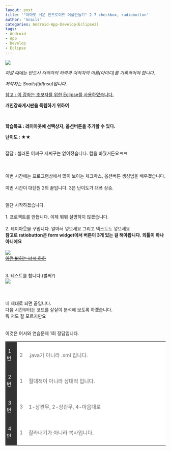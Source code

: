 ```yaml
---
layout: post
title: '"아마도 쉬운 안드로이드 어플만들기" 2-7 checkbox, radiobutton'
author: 'Snails'
categories: Android-App-Develop(Eclipse2)
tags:
- Android
- App
- Develop
- Eclipse
---
```



<script> location.href='https://cafe.naver.com/develoid/257008' ; </script>



















<p><img src="https://dthumb-phinf.pstatic.net/?src=%22http%3A%2F%2Fpostfiles3.naver.net%2F20130523_178%2Ftjdtnsu_1369283538974akCh1_JPEG%2Fand.jpg%3Ftype%3Dw2%22&amp;type=cafe_wa740"></p>
<p><i>퍼갈 때에는 반드시 저작자의 허락과 저작자의 이름(아이디)를 기록하어야 합니다.</i></p>
<p><i>저작자는 Snails(tjdtnsu)입니다.</i></p>
<p><u>참고 : 이 강좌는 초보자를 위한 Eclipse를 사용하였습니다.</u></p>
<p><span><strong>개인강좌게시판을 득템하기 위하여</strong></span><span>&nbsp;</span></p>
<p>&nbsp;<u>﻿</u></p>
<p><b><span>학습목표 :&nbsp;레이아웃에 선택상자, 옵션버튼을 추가할 수 있다.</span></b>&nbsp;</p>
<p><b><span><span>난이도 : ★★</span></span></b>
</p><div>&nbsp;</div>
<div>잡담 : 셀러론 어쩌구 저쩌구는 없어졌습니다. 컴을 바꿨거든요ㅋㅋ</div>
<div>&nbsp;</div>
<div>&nbsp;</div>
<div>&nbsp;</div>
<div>이번 시간에는 프로그램상에서 많이 보이는 체크박스, 옵션버튼 생성법을 배우겠습니다.</div>
<div>&nbsp;</div>
<div>이번 시간이 대단원 2의 끝입니다. 3은 난이도가 대폭 상승.</div>
<div>&nbsp;</div>
<div>&nbsp;</div>
<div>일단 시작하겠습니다.</div>
<div>&nbsp;</div>
<div>1. 프로젝트를 만듭니다. 이제 뭐뭐 설명하지 않겠습니다.</div>
<div>&nbsp;</div>
<div>2. 레이아웃을 꾸밉니다. 알아서 넣으세요 그리고 텍스트도 넣으세요</div>
<div><strong>참고로 ratiobutton은 form widget에서 버튼이 3개 있는 걸 해야합니다. 외톨이 하나 아니에요</strong></div>
<div>&nbsp;</div>
<div><img src="https://dthumb-phinf.pstatic.net/?src=%22http%3A%2F%2Fblogfiles.naver.net%2F20130606_19%2Ftjdtnsu_1370517527264GxigE_PNG%2F%25C1%25A6%25B8%25F1_%25BE%25F8%25C0%25BD.png%22&amp;type=cafe_wa740"></div>
<div><u><strike>이런 밝히는 녀석 하하</strike></u></div>
<div>&nbsp;</div>
<div>&nbsp;</div>
<div>3. 테스트를 합니다.(벌써?)</div>
<div><img src="https://dthumb-phinf.pstatic.net/?src=%22http%3A%2F%2Fblogfiles.naver.net%2F20130606_107%2Ftjdtnsu_1370518212986uyB0Y_PNG%2F%25C1%25A6%25B8%25F1_%25BE%25F8%25C0%25BD.png%22&amp;type=cafe_wa740"></div>
<div>&nbsp;</div>
<div>&nbsp;</div>
<div>&nbsp;</div>
<div>네 제대로 되면 끝입니다.</div>
<div>다음 시간부터는 코드를 샅샅이 분석해 보도록 하겠습니다.</div>
<div>뭐 저도 잘 모르지만요</div>
<div>&nbsp;</div>
<div>&nbsp;</div>
<div>이것은 어서와 연습문제 1회 정답입니다.</div>
<div>

















<table style="BORDER-BOTTOM: medium none; BORDER-LEFT: medium none; BACKGROUND-COLOR: #c7c7c7; BORDER-TOP: medium none; BORDER-RIGHT: medium none" class="__se_tbl" border="0" cellspacing="1" cellpadding="0"><tbody><tr><td style="BORDER-BOTTOM: medium none; TEXT-ALIGN: left; BORDER-LEFT: medium none; PADDING-BOTTOM: 2px; BACKGROUND-COLOR: #333333; PADDING-LEFT: 4px; WIDTH: 36px; PADDING-RIGHT: 4px; HEIGHT: 18px; COLOR: #ffffff; BORDER-TOP: medium none; FONT-WEIGHT: normal; BORDER-RIGHT: medium none; PADDING-TOP: 3px">
<p>&nbsp;1번</p></td><td style="BORDER-BOTTOM: medium none; BORDER-LEFT: medium none; PADDING-BOTTOM: 2px; BACKGROUND-COLOR: #ffffff; PADDING-LEFT: 4px; WIDTH: 24px; PADDING-RIGHT: 4px; HEIGHT: 18px; COLOR: #666666; BORDER-TOP: medium none; BORDER-RIGHT: medium none; PADDING-TOP: 3px">
<p>&nbsp;2</p></td><td style="BORDER-BOTTOM: medium none; BORDER-LEFT: medium none; PADDING-BOTTOM: 2px; BACKGROUND-COLOR: #ffffff; PADDING-LEFT: 4px; WIDTH: 652px; PADDING-RIGHT: 4px; HEIGHT: 18px; COLOR: #666666; BORDER-TOP: medium none; BORDER-RIGHT: medium none; PADDING-TOP: 3px">
<p>&nbsp;.java가 아니라 .xml 입니다.</p></td></tr><tr><td style="BORDER-BOTTOM: medium none; TEXT-ALIGN: left; BORDER-LEFT: medium none; PADDING-BOTTOM: 2px; BACKGROUND-COLOR: #333333; PADDING-LEFT: 4px; WIDTH: 36px; PADDING-RIGHT: 4px; HEIGHT: 18px; COLOR: #ffffff; BORDER-TOP: medium none; FONT-WEIGHT: normal; BORDER-RIGHT: medium none; PADDING-TOP: 3px">
<p>&nbsp;2번</p></td><td style="BORDER-BOTTOM: medium none; BORDER-LEFT: medium none; PADDING-BOTTOM: 2px; BACKGROUND-COLOR: #ffffff; PADDING-LEFT: 4px; WIDTH: 24px; PADDING-RIGHT: 4px; HEIGHT: 18px; COLOR: #666666; BORDER-TOP: medium none; BORDER-RIGHT: medium none; PADDING-TOP: 3px">
<p>&nbsp;1</p></td><td style="BORDER-BOTTOM: medium none; BORDER-LEFT: medium none; PADDING-BOTTOM: 2px; BACKGROUND-COLOR: #ffffff; PADDING-LEFT: 4px; WIDTH: 652px; PADDING-RIGHT: 4px; HEIGHT: 18px; COLOR: #666666; BORDER-TOP: medium none; BORDER-RIGHT: medium none; PADDING-TOP: 3px">
<p>&nbsp;절대적이 아니라 상대적 입니다.</p></td></tr><tr><td style="BORDER-BOTTOM: medium none; TEXT-ALIGN: left; BORDER-LEFT: medium none; PADDING-BOTTOM: 2px; BACKGROUND-COLOR: #333333; PADDING-LEFT: 4px; WIDTH: 36px; PADDING-RIGHT: 4px; HEIGHT: 18px; COLOR: #ffffff; BORDER-TOP: medium none; FONT-WEIGHT: normal; BORDER-RIGHT: medium none; PADDING-TOP: 3px">
<p>&nbsp;3번</p></td><td style="BORDER-BOTTOM: medium none; BORDER-LEFT: medium none; PADDING-BOTTOM: 2px; BACKGROUND-COLOR: #ffffff; PADDING-LEFT: 4px; WIDTH: 24px; PADDING-RIGHT: 4px; HEIGHT: 18px; COLOR: #666666; BORDER-TOP: medium none; BORDER-RIGHT: medium none; PADDING-TOP: 3px">
<p>&nbsp;3</p></td><td style="BORDER-BOTTOM: medium none; BORDER-LEFT: medium none; PADDING-BOTTOM: 2px; BACKGROUND-COLOR: #ffffff; PADDING-LEFT: 4px; WIDTH: 652px; PADDING-RIGHT: 4px; HEIGHT: 18px; COLOR: #666666; BORDER-TOP: medium none; BORDER-RIGHT: medium none; PADDING-TOP: 3px">
<p>&nbsp;1-상관무, 2-상관무, 4-마음대로</p></td></tr><tr><td style="BORDER-BOTTOM: medium none; TEXT-ALIGN: left; BORDER-LEFT: medium none; PADDING-BOTTOM: 2px; BACKGROUND-COLOR: #333333; PADDING-LEFT: 4px; WIDTH: 36px; PADDING-RIGHT: 4px; HEIGHT: 18px; COLOR: #ffffff; BORDER-TOP: medium none; FONT-WEIGHT: normal; BORDER-RIGHT: medium none; PADDING-TOP: 3px">
<p>&nbsp;4번</p></td><td style="BORDER-BOTTOM: medium none; BORDER-LEFT: medium none; PADDING-BOTTOM: 2px; BACKGROUND-COLOR: #ffffff; PADDING-LEFT: 4px; WIDTH: 24px; PADDING-RIGHT: 4px; HEIGHT: 18px; COLOR: #666666; BORDER-TOP: medium none; BORDER-RIGHT: medium none; PADDING-TOP: 3px">
<p>&nbsp;1</p></td><td style="BORDER-BOTTOM: medium none; BORDER-LEFT: medium none; PADDING-BOTTOM: 2px; BACKGROUND-COLOR: #ffffff; PADDING-LEFT: 4px; WIDTH: 652px; PADDING-RIGHT: 4px; HEIGHT: 18px; COLOR: #666666; BORDER-TOP: medium none; BORDER-RIGHT: medium none; PADDING-TOP: 3px">
<p>&nbsp;잘라내기가 아니라 복사입니다.</p></td></tr></tbody></table>
<p>&nbsp;</p></div>
<div>&nbsp;</div>
<div><em></em>&nbsp;</div>
<p></p><p>&nbsp;</p>
